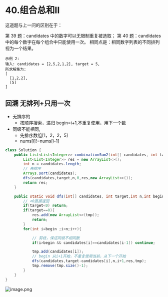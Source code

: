 # 40.组合总和II

这道题与上一问的区别在于：

第 39 题：candidates 中的数字可以无限制重复被选取；
第 40 题：candidates 中的每个数字在每个组合中只能使用一次。
相同点是：相同数字列表的不同排列视为一个结果。

~~~
示例 2:
输入: candidates = [2,5,2,1,2], target = 5,
所求解集为:
[
  [1,2,2],
  [5]
]
~~~

## 回溯  无排列+只用一次

- 无排序的
  - 按顺序搜索，递归 begin=i+1,不重复使用，用下一个数
- 同级不能相同,
  - 先排序数组[1，2，2，5] 
  - nums[i]!=nums[i-1]

~~~java
class Solution {
    public List<List<Integer>> combinationSum2(int[] candidates, int target) {
        List<List<Integer>> res = new ArrayList<>();
        int n = candidates.length;
        // 先排序
        Arrays.sort(candidates);
        dfs(candidates,target,n,0,res,new ArrayList<>());
        return res;
    }

    public static void dfs(int[] candidates, int target,int n,int begin,List<List<Integer>> res,List<Integer> tmp){
        // <0直接返回
        if(target<0) return;
        if(target==0){
            res.add(new ArrayList<>(tmp));
            return;
        }
        for(int i=begin ;i<n;i++){

            // 剪枝，保证同级不相同数
            if(i>begin && candidates[i]==candidates[i-1]) continue;

            tmp.add(candidates[i]);
            // begin 从i+1开始，不重复使用当前，从下一个开始
            dfs(candidates,target-candidates[i],n,i+1,res,tmp);
            tmp.remove(tmp.size()-1);
        }
    }
}
~~~



![image.png](https://pic.leetcode-cn.com/1599718525-iXEiiy-image.png)

